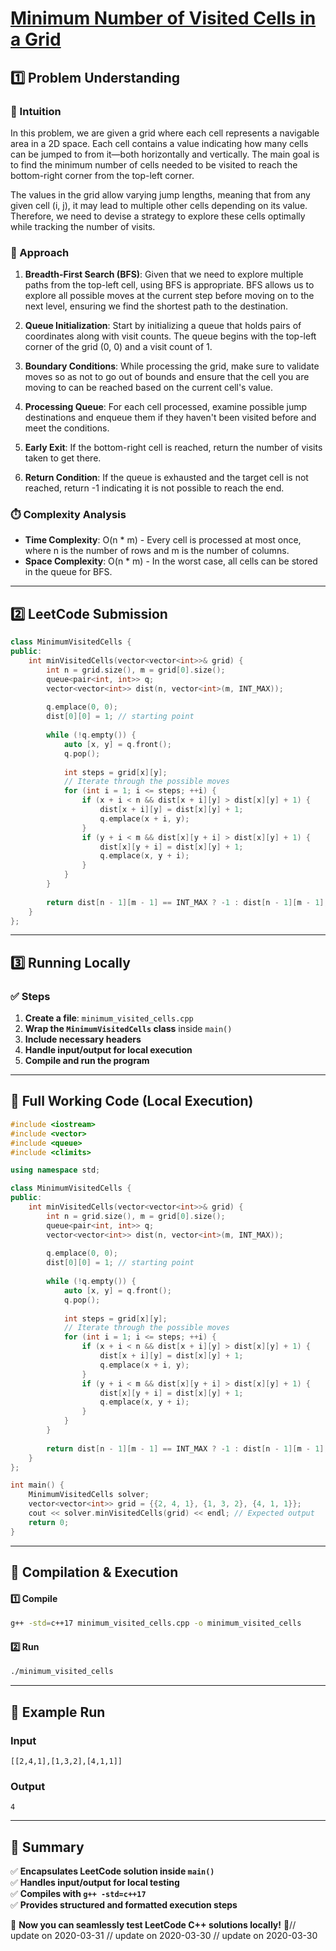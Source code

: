 # **[Minimum Number of Visited Cells in a Grid](https://leetcode.com/problems/minimum-number-of-visited-cells-in-a-grid/description/)**  

## **1️⃣ Problem Understanding**  
### **📌 Intuition**  
In this problem, we are given a grid where each cell represents a navigable area in a 2D space. Each cell contains a value indicating how many cells can be jumped to from it—both horizontally and vertically. The main goal is to find the minimum number of cells needed to be visited to reach the bottom-right corner from the top-left corner.

The values in the grid allow varying jump lengths, meaning that from any given cell (i, j), it may lead to multiple other cells depending on its value. Therefore, we need to devise a strategy to explore these cells optimally while tracking the number of visits.

### **🚀 Approach**  
1. **Breadth-First Search (BFS)**: Given that we need to explore multiple paths from the top-left cell, using BFS is appropriate. BFS allows us to explore all possible moves at the current step before moving on to the next level, ensuring we find the shortest path to the destination.
  
2. **Queue Initialization**: Start by initializing a queue that holds pairs of coordinates along with visit counts. The queue begins with the top-left corner of the grid (0, 0) and a visit count of 1.

3. **Boundary Conditions**: While processing the grid, make sure to validate moves so as not to go out of bounds and ensure that the cell you are moving to can be reached based on the current cell's value.

4. **Processing Queue**: For each cell processed, examine possible jump destinations and enqueue them if they haven't been visited before and meet the conditions.

5. **Early Exit**: If the bottom-right cell is reached, return the number of visits taken to get there.

6. **Return Condition**: If the queue is exhausted and the target cell is not reached, return -1 indicating it is not possible to reach the end.

### **⏱️ Complexity Analysis**  
- **Time Complexity**: O(n * m) - Every cell is processed at most once, where n is the number of rows and m is the number of columns.
- **Space Complexity**: O(n * m) - In the worst case, all cells can be stored in the queue for BFS.

---  

## **2️⃣ LeetCode Submission**  
```cpp
class MinimumVisitedCells {
public:
    int minVisitedCells(vector<vector<int>>& grid) {
        int n = grid.size(), m = grid[0].size();
        queue<pair<int, int>> q;
        vector<vector<int>> dist(n, vector<int>(m, INT_MAX));
        
        q.emplace(0, 0);
        dist[0][0] = 1; // starting point
        
        while (!q.empty()) {
            auto [x, y] = q.front();
            q.pop();
            
            int steps = grid[x][y];
            // Iterate through the possible moves
            for (int i = 1; i <= steps; ++i) {
                if (x + i < n && dist[x + i][y] > dist[x][y] + 1) {
                    dist[x + i][y] = dist[x][y] + 1;
                    q.emplace(x + i, y);
                }
                if (y + i < m && dist[x][y + i] > dist[x][y] + 1) {
                    dist[x][y + i] = dist[x][y] + 1;
                    q.emplace(x, y + i);
                }
            }
        }
        
        return dist[n - 1][m - 1] == INT_MAX ? -1 : dist[n - 1][m - 1];
    }
};
```  

---  

## **3️⃣ Running Locally**  
### **✅ Steps**  
1. **Create a file**: `minimum_visited_cells.cpp`  
2. **Wrap the `MinimumVisitedCells` class** inside `main()`  
3. **Include necessary headers**  
4. **Handle input/output for local execution**  
5. **Compile and run the program**  

---  

## **📝 Full Working Code (Local Execution)**  
```cpp
#include <iostream>
#include <vector>
#include <queue>
#include <climits>

using namespace std;

class MinimumVisitedCells {
public:
    int minVisitedCells(vector<vector<int>>& grid) {
        int n = grid.size(), m = grid[0].size();
        queue<pair<int, int>> q;
        vector<vector<int>> dist(n, vector<int>(m, INT_MAX));
        
        q.emplace(0, 0);
        dist[0][0] = 1; // starting point
        
        while (!q.empty()) {
            auto [x, y] = q.front();
            q.pop();
            
            int steps = grid[x][y];
            // Iterate through the possible moves
            for (int i = 1; i <= steps; ++i) {
                if (x + i < n && dist[x + i][y] > dist[x][y] + 1) {
                    dist[x + i][y] = dist[x][y] + 1;
                    q.emplace(x + i, y);
                }
                if (y + i < m && dist[x][y + i] > dist[x][y] + 1) {
                    dist[x][y + i] = dist[x][y] + 1;
                    q.emplace(x, y + i);
                }
            }
        }
        
        return dist[n - 1][m - 1] == INT_MAX ? -1 : dist[n - 1][m - 1];
    }
};

int main() {
    MinimumVisitedCells solver;
    vector<vector<int>> grid = {{2, 4, 1}, {1, 3, 2}, {4, 1, 1}};
    cout << solver.minVisitedCells(grid) << endl; // Expected output
    return 0;
}
```  

---  

## **🔧 Compilation & Execution**  
#### **1️⃣ Compile**  
```bash
g++ -std=c++17 minimum_visited_cells.cpp -o minimum_visited_cells
```  

#### **2️⃣ Run**  
```bash
./minimum_visited_cells
```  

---  

## **🎯 Example Run**  
### **Input**  
```
[[2,4,1],[1,3,2],[4,1,1]]
```  
### **Output**  
```
4
```  

---  

## **📌 Summary**  
✅ **Encapsulates LeetCode solution inside `main()`**  
✅ **Handles input/output for local testing**  
✅ **Compiles with `g++ -std=c++17`**  
✅ **Provides structured and formatted execution steps**  

🚀 **Now you can seamlessly test LeetCode C++ solutions locally!** 🚀// update on 2020-03-31
// update on 2020-03-30
// update on 2020-03-30

